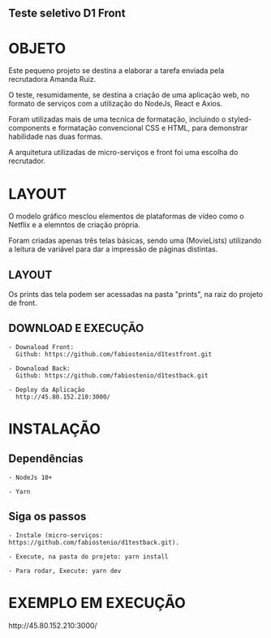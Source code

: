 ## Teste seletivo D1 Front

<h1>OBJETO</h2>
  <p>Este pequeno projeto se destina a elaborar a tarefa enviada pela recrutadora Amanda Ruiz.</p>  

  <p>O teste, resumidamente, se destina a criação de uma aplicação web, no formato de serviços com a utilização do NodeJs, React e Axios.</p> 

  <p>Foram utilizadas mais de uma tecnica de formatação, incluindo o styled-components e formatação convencional CSS e HTML, para demonstrar habilidade nas duas formas.</p>

  <p>A arquitetura utilizadas de micro-serviços e front foi uma escolha do recrutador.</p>


<h1>LAYOUT</h1>

  <p>O modelo gráfico mesclou elementos de plataformas de vídeo como o Netflix e a elemntos de criação própria.</p>
  <p>Foram criadas apenas três telas básicas, sendo uma (MovieLists) utilizando a leitura de variável para dar a impressão de páginas distintas.</p>

  <h2>LAYOUT</h2>
    <p>Os prints das tela podem ser acessadas na pasta "prints", na raiz do projeto de front.</p>


  <h2>DOWNLOAD E EXECUÇÃO</h2>

    - Downaload Front:
      Github: https://github.com/fabiostenio/d1testfront.git

    - Downaload Back:
      Github: https://github.com/fabiostenio/d1testback.git

    - Deploy da Aplicação
      http://45.80.152.210:3000/


<h1>INSTALAÇÃO</h1>
  <h2>Dependências</h2>
    
    - NodeJs 10+

    - Yarn

  <h2>Siga os passos</h2>
    
    - Instale (micro-serviços: https://github.com/fabiostenio/d1testback.git).

    - Execute, na pasta do projeto: yarn install
    
    - Para rodar, Execute: yarn dev 
  
  
<h1>EXEMPLO EM EXECUÇÃO</h1>
      http://45.80.152.210:3000/  

